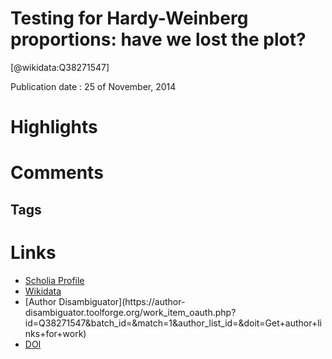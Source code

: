 
Testing for Hardy-Weinberg proportions: have we lost the plot?
==============================================================
  
  [@wikidata:Q38271547]  
  
Publication date : 25 of November, 2014  

# Highlights

# Comments

## Tags

# Links
  
 * [Scholia Profile](https://scholia.toolforge.org/work/Q38271547)  
 * [Wikidata](https://www.wikidata.org/wiki/Q38271547)  
 * [Author Disambiguator](https://author-
disambiguator.toolforge.org/work_item_oauth.php?id=Q38271547&batch_id=&match=1&author_list_id=&doit=Get+author+links+for+work)  
 * [DOI](https://doi.org/10.1093/JHERED/ESU062)  

